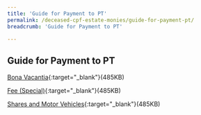 ```yaml
---
title: 'Guide for Payment to PT'
permalink: /deceased-cpf-estate-monies/guide-for-payment-pt/
breadcrumb: 'Guide for Payment to PT'

---
```



Guide for Payment to PT
---

[Bona Vacantia](/files/ECollectionGuidePTOBonaVacantiaFees.pdf){:target="_blank"}(485KB)

[Fee (Special)](/files/ECollectionGuidePTOFeeSpecial.pdf){:target="_blank"}(485KB)

[Shares and Motor Vehicles](/files/ECollectionGuideTransferOfSharesorMotorVehicle.pdf){:target="_blank"}(485KB)

